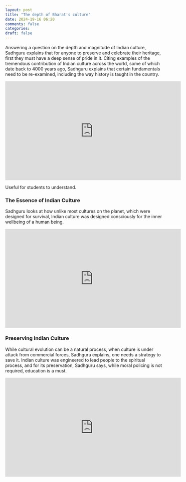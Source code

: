 ```yaml
---
layout: post
title: "The depth of Bharat's culture"
date: 2024-19-16 06:20
comments: false
categories:
draft: false
---
```


Answering a question on the depth and magnitude of Indian culture, Sadhguru explains that for anyone to preserve and celebrate their heritage, first they must have a deep sense of pride in it. Citing examples of the tremendous contribution of Indian culture across the world, some of which date back to 4000 years ago, Sadhguru explains that certain fundamentals need to be re-examined, including the way history is taught in the country.


<iframe width="560" height="315" src="https://www.youtube.com/embed/xTIKoD9E3ug?si=8laLae60Oh3HBgYn" title="YouTube video player" frameborder="0" allow="accelerometer; autoplay; clipboard-write; encrypted-media; gyroscope; picture-in-picture; web-share" referrerpolicy="strict-origin-when-cross-origin" allowfullscreen></iframe>

Useful for students to understand.


### The Essence of Indian Culture
Sadhguru looks at how unlike most cultures on the planet, which were designed for survival, Indian culture was designed consciously for the inner wellbeing of a human being.

<iframe width="560" height="315" src="https://www.youtube.com/embed/42SNpiK63A8?si=oJ8p3PkcWi4NzcTM" title="YouTube video player" frameborder="0" allow="accelerometer; autoplay; clipboard-write; encrypted-media; gyroscope; picture-in-picture; web-share" referrerpolicy="strict-origin-when-cross-origin" allowfullscreen></iframe>


### Preserving Indian Culture
While cultural evolution can be a natural process, when culture is under attack from commercial forces, Sadhguru explains, one needs a strategy to save it. Indian culture was engineered to lead people to the spiritual process, and for its preservation, Sadhguru says, while moral policing is not required, education is a must.

<iframe width="560" height="315" src="https://www.youtube.com/embed/ibeHh2tCcjU?si=HpfHogRRsbwhKSVi" title="YouTube video player" frameborder="0" allow="accelerometer; autoplay; clipboard-write; encrypted-media; gyroscope; picture-in-picture; web-share" referrerpolicy="strict-origin-when-cross-origin" allowfullscreen></iframe>